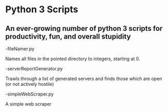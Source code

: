 # Python 3 Scripts
## An ever-growing number of python 3 scripts for productivity, fun, and overall stupidity

-fileNamer.py

Names all files in the pointed directory to integers, starting at 0.

-serverReportGenerator.py

Trawls through a list of generated servers and finds those which are open (or not actively hostile)

-simpleWebScraper.py

A simple web scraper
